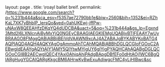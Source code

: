 layout: page .
title: \roayl ballet breif.
permalink: /https://www.google.com/search?q=%231b444a&sca_esv=f5357ae72790bb1e&biw=2560&bih=1352&ei=RZhKaL7XK7yBhbIP_IersQo&ved=0ahUKEwj-jffPw-uNAxW8QEEAHfzDKqYQ4dUDCBA&uact=5&oq=%231b444a&gs_lp=Egxnd3Mtd2l6LXNlcnAiByMxYjQ0NGEyCBAAGIAEGKIEMgUQABjvBTIFEAAY7wUyBRAAGO8FMggQABiABBiiBEiVdVAAWN9xcAJ4AZABAJgBYKABYKoBATG4AQPIAQD4AQH4AQKYAgOgAmmoAhTCAhMQABiABBhDGLQCGIoFGOoC2AEBwgIdEAAYgAQYtAIY1AMY5QIYtwMYigUY6gIYigPYAQHCAhAQABgDGLQCGOoCGI8B2AECwgIQEC4YAxi0AhjqAhiPAdgBApgDBfEFo0dHtAOj1WC6BgQIARgHugYGCAIQARgKkgcBM6AHrwKyBwExuAdiwgcFMC4yLjHIBwc&sc
